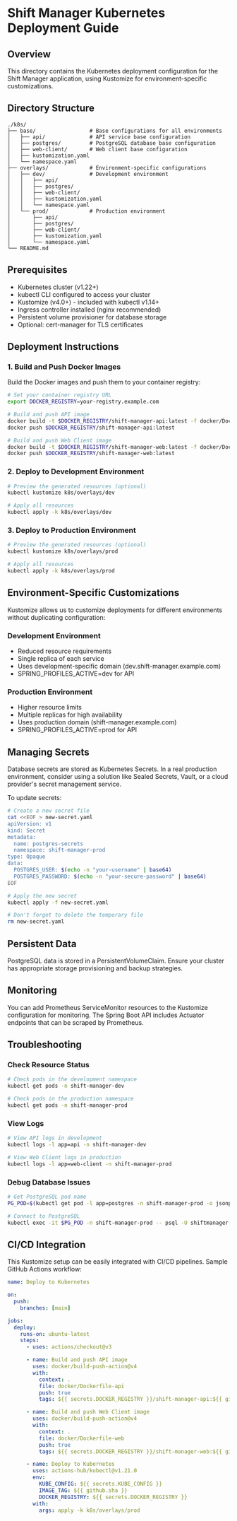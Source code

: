 # Shift Manager Kubernetes Deployment Guide

## Overview
This directory contains the Kubernetes deployment configuration for the Shift Manager application, using Kustomize for environment-specific customizations.

## Directory Structure
```
./k8s/
├── base/                 # Base configurations for all environments
│   ├── api/              # API service base configuration
│   ├── postgres/         # PostgreSQL database base configuration
│   ├── web-client/       # Web client base configuration
│   ├── kustomization.yaml
│   └── namespace.yaml
├── overlays/             # Environment-specific configurations
│   ├── dev/              # Development environment
│   │   ├── api/
│   │   ├── postgres/
│   │   ├── web-client/
│   │   ├── kustomization.yaml
│   │   └── namespace.yaml
│   └── prod/             # Production environment
│       ├── api/
│       ├── postgres/
│       ├── web-client/
│       ├── kustomization.yaml
│       └── namespace.yaml
└── README.md
```

## Prerequisites

- Kubernetes cluster (v1.22+)
- kubectl CLI configured to access your cluster
- Kustomize (v4.0+) - included with kubectl v1.14+
- Ingress controller installed (nginx recommended)
- Persistent volume provisioner for database storage
- Optional: cert-manager for TLS certificates

## Deployment Instructions

### 1. Build and Push Docker Images

Build the Docker images and push them to your container registry:

```bash
# Set your container registry URL
export DOCKER_REGISTRY=your-registry.example.com

# Build and push API image
docker build -t $DOCKER_REGISTRY/shift-manager-api:latest -f docker/Dockerfile-api .
docker push $DOCKER_REGISTRY/shift-manager-api:latest

# Build and push Web Client image
docker build -t $DOCKER_REGISTRY/shift-manager-web:latest -f docker/Dockerfile-web .
docker push $DOCKER_REGISTRY/shift-manager-web:latest
```

### 2. Deploy to Development Environment

```bash
# Preview the generated resources (optional)
kubectl kustomize k8s/overlays/dev

# Apply all resources
kubectl apply -k k8s/overlays/dev
```

### 3. Deploy to Production Environment

```bash
# Preview the generated resources (optional)
kubectl kustomize k8s/overlays/prod

# Apply all resources
kubectl apply -k k8s/overlays/prod
```

## Environment-Specific Customizations

Kustomize allows us to customize deployments for different environments without duplicating configuration:

### Development Environment
- Reduced resource requirements
- Single replica of each service
- Uses development-specific domain (dev.shift-manager.example.com)
- SPRING_PROFILES_ACTIVE=dev for API

### Production Environment
- Higher resource limits
- Multiple replicas for high availability
- Uses production domain (shift-manager.example.com)
- SPRING_PROFILES_ACTIVE=prod for API

## Managing Secrets

Database secrets are stored as Kubernetes Secrets. In a real production environment, consider using a solution like Sealed Secrets, Vault, or a cloud provider's secret management service.

To update secrets:

```bash
# Create a new secret file
cat <<EOF > new-secret.yaml
apiVersion: v1
kind: Secret
metadata:
  name: postgres-secrets
  namespace: shift-manager-prod
type: Opaque
data:
  POSTGRES_USER: $(echo -n "your-username" | base64)
  POSTGRES_PASSWORD: $(echo -n "your-secure-password" | base64)
EOF

# Apply the new secret
kubectl apply -f new-secret.yaml

# Don't forget to delete the temporary file
rm new-secret.yaml
```

## Persistent Data

PostgreSQL data is stored in a PersistentVolumeClaim. Ensure your cluster has appropriate storage provisioning and backup strategies.

## Monitoring

You can add Prometheus ServiceMonitor resources to the Kustomize configuration for monitoring. The Spring Boot API includes Actuator endpoints that can be scraped by Prometheus.

## Troubleshooting

### Check Resource Status

```bash
# Check pods in the development namespace
kubectl get pods -n shift-manager-dev

# Check pods in the production namespace
kubectl get pods -n shift-manager-prod
```

### View Logs

```bash
# View API logs in development
kubectl logs -l app=api -n shift-manager-dev

# View Web Client logs in production
kubectl logs -l app=web-client -n shift-manager-prod
```

### Debug Database Issues

```bash
# Get PostgreSQL pod name
PG_POD=$(kubectl get pod -l app=postgres -n shift-manager-prod -o jsonpath='{.items[0].metadata.name}')

# Connect to PostgreSQL
kubectl exec -it $PG_POD -n shift-manager-prod -- psql -U shiftmanager -d shiftmanager
```

## CI/CD Integration

This Kustomize setup can be easily integrated with CI/CD pipelines. Sample GitHub Actions workflow:

```yaml
name: Deploy to Kubernetes

on:
  push:
    branches: [main]

jobs:
  deploy:
    runs-on: ubuntu-latest
    steps:
      - uses: actions/checkout@v3

      - name: Build and push API image
        uses: docker/build-push-action@v4
        with:
          context: .
          file: docker/Dockerfile-api
          push: true
          tags: ${{ secrets.DOCKER_REGISTRY }}/shift-manager-api:${{ github.sha }}

      - name: Build and push Web Client image
        uses: docker/build-push-action@v4
        with:
          context: .
          file: docker/Dockerfile-web
          push: true
          tags: ${{ secrets.DOCKER_REGISTRY }}/shift-manager-web:${{ github.sha }}

      - name: Deploy to Kubernetes
        uses: actions-hub/kubectl@v1.21.0
        env:
          KUBE_CONFIG: ${{ secrets.KUBE_CONFIG }}
          IMAGE_TAG: ${{ github.sha }}
          DOCKER_REGISTRY: ${{ secrets.DOCKER_REGISTRY }}
        with:
          args: apply -k k8s/overlays/prod
```
